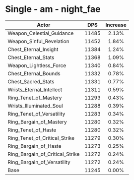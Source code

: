 # Single - am - night_fae
| Actor | DPS | Increase |
|---|:---:|:---:|
|Weapon_Celestial_Guidance|11485|2.13%|
|Weapon_Sinful_Revelation|11452|1.84%|
|Chest_Eternal_Insight|11384|1.24%|
|Chest_Eternal_Stats|11368|1.09%|
|Weapon_Lightless_Force|11340|0.84%|
|Chest_Eternal_Bounds|11332|0.78%|
|Chest_Sacred_Stats|11331|0.77%|
|Wrists_Eternal_Intellect|11311|0.59%|
|Ring_Tenet_of_Mastery|11293|0.43%|
|Wrists_Illuminated_Soul|11288|0.39%|
|Ring_Tenet_of_Versatility|11283|0.34%|
|Ring_Bargain_of_Mastery|11280|0.32%|
|Ring_Tenet_of_Haste|11280|0.32%|
|Ring_Tenet_of_Critical_Strike|11279|0.30%|
|Ring_Bargain_of_Haste|11273|0.25%|
|Ring_Bargain_of_Critical_Strike|11272|0.24%|
|Ring_Bargain_of_Versatility|11272|0.24%|
|Base|11245|0.00%|
